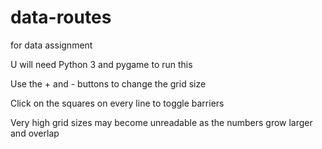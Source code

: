 # data-routes
for data assignment

U will need Python 3 and pygame to run this

Use the + and - buttons to change the grid size

Click on the squares on every line to toggle barriers

Very high grid sizes may become unreadable as the numbers grow larger and overlap
